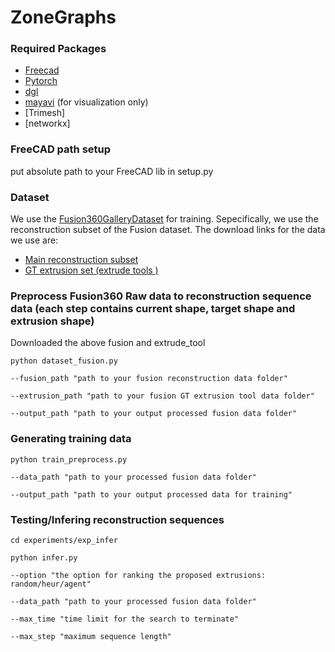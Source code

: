 # ZoneGraphs

### Required Packages
- [Freecad](https://www.freecadweb.org/) 
- [Pytorch](https://pytorch.org/)
- [dgl](https://www.dgl.ai/)
- [mayavi](https://docs.enthought.com/mayavi/mayavi/) (for visualization only)
- [Trimesh]
- [networkx]


### FreeCAD path setup

put absolute path to your FreeCAD lib in setup.py

### Dataset

We use the [Fusion360GalleryDataset](https://github.com/AutodeskAILab/Fusion360GalleryDataset) for training. Sepecifically, we use the reconstruction subset of the Fusion dataset. The download links for the data we use are:
- [Main reconstruction subset](https://fusion-360-gallery-dataset.s3-us-west-2.amazonaws.com/reconstruction/r1.0.0/r1.0.0.zip)
- [GT extrusion set (extrude tools )](https://fusion-360-gallery-dataset.s3-us-west-2.amazonaws.com/reconstruction/r1.0.0/r1.0.0_extrude_tools.zip)

### Preprocess Fusion360 Raw data to reconstruction sequence data (each step contains current shape, target shape and extrusion shape)

Downloaded the above fusion and extrude_tool 
```
python dataset_fusion.py 

--fusion_path "path to your fusion reconstruction data folder"

--extrusion_path "path to your fusion GT extrusion tool data folder"

--output_path "path to your output processed fusion data folder"
```
### Generating training data
```
python train_preprocess.py

--data_path "path to your processed fusion data folder"

--output_path "path to your output processed data for training"
```

### Testing/Infering reconstruction sequences
```
cd experiments/exp_infer

python infer.py

--option "the option for ranking the proposed extrusions: random/heur/agent"

--data_path "path to your processed fusion data folder"

--max_time "time limit for the search to terminate"

--max_step "maximum sequence length"
```




